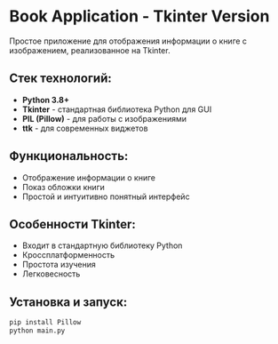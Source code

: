 # Book Application - Tkinter Version

Простое приложение для отображения информации о книге с изображением, реализованное на Tkinter.

## Стек технологий:
- **Python 3.8+**
- **Tkinter** - стандартная библиотека Python для GUI
- **PIL (Pillow)** - для работы с изображениями
- **ttk** - для современных виджетов

## Функциональность:
- Отображение информации о книге
- Показ обложки книги
- Простой и интуитивно понятный интерфейс

## Особенности Tkinter:
- Входит в стандартную библиотеку Python
- Кроссплатформенность
- Простота изучения
- Легковесность

## Установка и запуск:
```bash
pip install Pillow
python main.py
